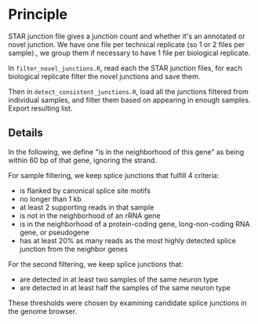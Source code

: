 
# Principle


STAR junction file gives a junction count and whether it's an annotated or novel junction. We have one file per technical replicate (so 1 or 2 files per sample)., we group them if necessary to have 1 file per biological replicate.


In `filter_novel_junctions.R`, read each the STAR junction files, for each biological replicate filter the novel junctions and save them.

Then in `detect_consistent_junctions.R`, load all the junctions filtered from individual samples, and filter them based on appearing in enough samples. Export resulting list.


## Details

In the following, we define "is in the neighborhood of this gene" as being within 60 bp of that gene, ignoring the strand.

For sample filtering, we keep splice junctions that fulfill 4 criteria:
* is flanked by canonical splice site motifs
* no longer than 1 kb
* at least 2 supporting reads in that sample
* is not in the neighborhood of an rRNA gene
* is in the neighborhood of a protein-coding gene, long-non-coding RNA gene, or pseudogene
* has at least 20% as many reads as the most highly detected splice junction from the neighbor genes


For the second filtering, we keep splice junctions that:
* are detected in at least two samples of the same neuron type
* are detected in at least half the samples of the same neuron type


These thresholds were chosen by examining candidate splice junctions in the genome browser.


